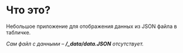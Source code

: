 # Что это?

Небольшое приложение для отображения данных из JSON файла в табличке.

*Сам файл с данными – **/_data/data.JSON** отсутствует.*
